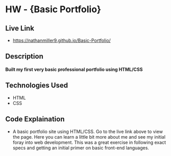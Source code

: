 # HW - {Basic Portfolio}

## Live Link 
 - https://nathanmiller9.github.io/Basic-Portfolio/

## Description
#### Built my first very basic professional portfolio using HTML/CSS

## Technologies Used
- HTML
- CSS

## Code Explaination
- A basic portfolio site using HTML/CSS.  Go to the live link above to view the page.  Here you can learn a little bit more about me and see my initial foray into web development.  This was a great exercise in following exact specs and getting an initial primer on basic front-end languages.

